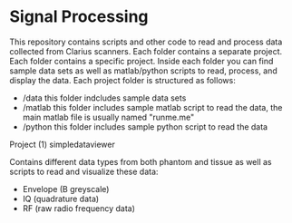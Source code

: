 # Signal Processing

This repository contains scripts and other code to read and process data collected from Clarius scanners. Each folder contains a separate project. Each folder contains a specific project. Inside each folder you can find sample data sets as well as matlab/python scripts to read, process, and display the data. Each project folder is structured as follows:
- /data this folder indcludes sample data sets
- /matlab this folder includes sample matlab script to read the data, the main matlab file is usually named "runme.me"
- /python  this folder includes sample python script to read the data

Project (1) simpledataviewer

Contains different data types from both phantom and tissue as well as scripts to read and visualize these data:
- Envelope (B greyscale)
- IQ (quadrature data)
- RF (raw radio frequency data)
